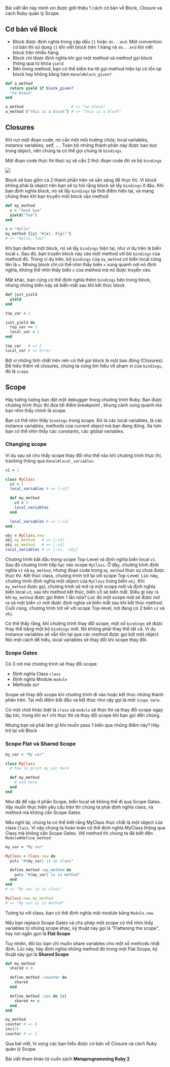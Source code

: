 Bài viết lần này mình xin được giới thiệu 1 cách cơ bản về Block, Closure và cách Ruby quản lý Scope.

## Cơ bản về Block

- Block được định nghĩa trong cặp dấu `{}` hoặc `do...end`. Một convention cơ bản thì sử dụng `{}` khi viết block trên 1 hàng và `do...end` khi viết block trên nhiều hàng.
- Block chỉ được định nghĩa khi gọi một method và method gọi block thông qua từ khóa `yield`
- Bên trong method, bạn có thể kiểm tra lời gọi method hiện tại có tồn tại block hay không bằng hàm `Kenel#block_given?`

```ruby
def a_method
  return yield if block_given?
  "no block"
end

a_method                     # => "no block"
a_method {"this is a block"} # => "this is a block"
```

## Closures

Khi run một đoạn code, nó cần một môi trường chứa: local variables, instance variables, self, .... Toàn bộ những thành phần này được bao bọc trong object, nên chúng ta có thể gọi chúng là `bindings`.

Một đoạn code thực thi thực sự sẽ cần 2 thứ: đoạn code đó và bộ `bindings`

![](https://images.viblo.asia/37e04bf2-cc58-431e-a2a9-ddac668dc72c.jpg)

Block sẽ bao gồm cả 2 thành phần trên và sẵn sàng để thực thi. Vì block không phải là object nên bạn sẽ tự hỏi rằng block sẽ lấy `bindings` ở đâu. Khi bạn định nghĩa block, nó sẽ lấy `bindings` tại thời điểm hiện tại, và mang chúng theo khi bạn truyền một block vào method

```ruby
def my_method
  x = "Good bye"
  yield("Tom")
end

x = "Hello"
my_method {|y| "#{x}, #{y}!"}
# => "Hello, Tom!"
```

Khi bạn define một block, nó sẽ lấy `bindings` hiện tại, như ví dụ trên là biến local `x`. Sau đó, bạn truyền block này vào một method với bộ `bindings` của method đó. Trong ví dụ trên, bộ `bindings` của `my_method` có biến local cũng tên là `x`. Nhưng block chỉ có thể nhìn thấy biến `x` xung quanh nơi nó định nghĩa, không thể nhìn thấy biến `x` của method mà nó được truyền vào.

Mặt khác, bạn cũng có thể định nghĩa thêm `bindings` bên trong block, nhưng những biến này sẽ biến mất sau khi kết thúc block

```ruby
def just_yield
  yield
end

top_var = 1

just_yield do
  top_var += 1
  local_var = 1
end

top_var   # => 2
local_var # => Error
```

Bởi vì những tính chất trên nên có thể gọi block là một bao đóng (Closures). Để hiểu thêm về closures, chúng ta cùng tìm hiểu về phạm vi của `bindings`, đó là `scope`.

## Scope

Hãy tưởng tượng bạn đặt một debugger trong chương trình Ruby. Bạn được chương trình thực thi đưa tới điểm breakpoint , khung cảnh xung quanh mà bạn nhìn thấy chính là scope.

Bạn có thể nhìn thấy `bindings` trong scope. Đó là các local variables, là các instance variables, methods của current object mà bạn đang đứng. Xa hơn bạn có thể nhìn thấy các constants, các global variables.

### Changing scope

Ví dụ sau sẽ cho thấy scope thay đổi như thế nào khi chương trình thực thi, tracking thông qua `Kenel#local_variables`

```ruby
v1 = 1

class MyClass
  v2 = 2
  local_variables # => [:v2]

  def my_method
    v3 = 3
    local_variables
  end

  local_variables # => [:v2]
end

obj = MyClass.new
obj.my_method   # => [:v3]
obj.my_method   # => [:v3]
local_variables # => [:v1, :obj]
```

Chương trình bắt đầu trong scope Top-Level và định nghĩa biến local `v1`. Sau đó chương trình tiếp tục vào scope `MyClass`. Ở đây, chương trình định nghĩa `v1` và `my_method`, nhưng đoạn code trong `my_method` thực sự chưa được thực thi. Kết thúc class, chương trình trở lại với scope Top-Level. Lúc này, chương trình định nghĩa một object của `MyClass` trong biến `obj`. Khi `my_method` được gọi, chương trình sẽ mở ra một scope mới và định nghĩa biến local `v3`, sau khi method kết thúc, biến v3 sẽ biến mất. Điều gì xảy ra khi `my_method` được gọi thêm 1 lần nữa? Lúc đó một scope mới sẽ được mở ra và một biến `v3` mới được định nghĩa và biến mất sau khi kết thúc method. Cuối cùng, chương trình trở về với scope Top-level, nơi đang có 2 biến `v1` và `obj`.

Có thể thấy rằng, khi chương trình thay đổi scope, một số `bindings` sẽ được thay thế bằng một bộ `bindings` mới. Nó không phải thay thế tất cả. Ví dụ instance variables sẽ vẫn tồn tại qua các method được gọi bởi một object. Nói một cách dễ hiểu, local variables sẽ thay đổi khi scope thay đổi.

### Scope Gates

Có 3 nơi mà chương trình sẽ thay đổi scope:
- Định nghĩa Class `class`
- Định nghĩa Module `module`
- Methods `def`

Scope sẽ thay đổi scope khi chương trình đi vào hoặc kết thúc những thành phần trên. Tại mỗi điểm bắt đầu và kết thúc như vậy gọi là một `Scope Gate`.

Có một chút khác biệt là `class` và `module` sẽ thực thi và thay đổi scope ngay lập tức, trong khi `def` chỉ thực thi và thay đổi scope khi bạn gọi đến chúng.

Nhưng bạn sẽ phải làm gì khi muốn pass 1 biến qua những điểm này? Hãy trở lại với Block

### Scope Flat và Shared Scope

```ruby
my_var = "My var"

class MyClass
  # how to print my_var here

  def my_method
    # and here
  end
end
```

Như đã đề cập ở phần Scope, biến local sẽ không thể đi qua Scope Gates. Vậy muốn thực hiện yêu cầu trên thì chúng ta phải định nghĩa class, và method mà không cần Scope Gates.

Nếu nghĩ lại, chúng ta có thể biết rằng MyClass thực chất là một object của class `Class`. Vì vậy chúng ta hoàn toàn có thể định nghĩa MyClass thông qua Class mà không cần Scope Gates. Với method thì chúng ta đã biết đến `Module#define_method`

```ruby
my_var = "My var"

MyClass = Class.new do
  puts "#{my_var} is in class"

  define_method :my_method do
    puts "#{my_var} is in method"
  end
end
# => "My var is in class"

MyClass.new.my_method
# => "My var is in method"
```

Tương tự với class, bạn có thể định nghĩa một module bằng `Module.new`

Nếu bạn replace Scope Gates và cho phép một scope có thể nhìn thấy variables từ những scope khác, kỹ thuật này gọi là "Flattening the scope", hay nói ngắn gọn là **Flat Scope**

Tuy nhiên, đôi lúc bạn chỉ muốn share variables cho một số methods nhất định. Lúc này, hãy định nghĩa những method đó trong một Flat Scope, kỹ thuật này gọi là **Shared Scope**

```ruby
def my_method
  shared = 0

  define_method :counter do
    shared
  end

  define_method :inc do |x|
    shared += x
  end
end

my_method
counter # => 0
inc(2)
counter # => 2
```

Qua bài viết, hi vọng các bạn hiểu được cơ bản về Closure và cách Ruby quản lý Scope. 

Bài viết tham khảo từ cuốn sách **Metaprogramming Ruby 2**